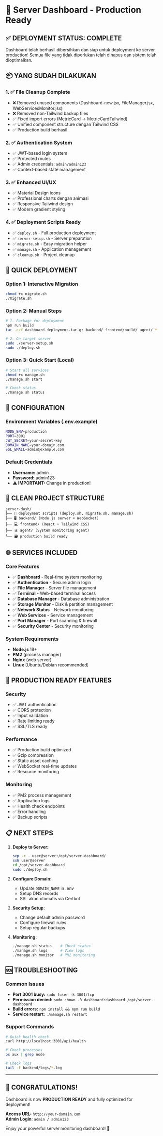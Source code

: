 # 🚀 Server Dashboard - Production Ready

## ✅ DEPLOYMENT STATUS: COMPLETE

Dashboard telah berhasil dibersihkan dan siap untuk deployment ke server production! Semua file yang tidak diperlukan telah dihapus dan sistem telah dioptimalkan.

## 📦 YANG SUDAH DILAKUKAN

### 1. ✅ File Cleanup Complete
- ❌ Removed unused components (Dashboard-new.jsx, FileManager.jsx, WebServicesMonitor.jsx)
- ❌ Removed non-Tailwind backup files
- ✅ Fixed import errors (MetricCard → MetricCardTailwind)
- ✅ Unified component structure dengan Tailwind CSS
- ✅ Production build berhasil

### 2. ✅ Authentication System
- ✅ JWT-based login system
- ✅ Protected routes
- ✅ Admin credentials: `admin/admin123`
- ✅ Context-based state management

### 3. ✅ Enhanced UI/UX
- ✅ Material Design icons
- ✅ Professional charts dengan animasi
- ✅ Responsive Tailwind design
- ✅ Modern gradient styling

### 4. ✅ Deployment Scripts Ready
- ✅ `deploy.sh` - Full production deployment
- ✅ `server-setup.sh` - Server preparation
- ✅ `migrate.sh` - Easy migration helper
- ✅ `manage.sh` - Application management
- ✅ `cleanup.sh` - Project cleanup

## 🚀 QUICK DEPLOYMENT

### Option 1: Interactive Migration
```bash
chmod +x migrate.sh
./migrate.sh
```

### Option 2: Manual Steps
```bash
# 1. Package for deployment
npm run build
tar -czf dashboard-deployment.tar.gz backend/ frontend/build/ agent/ *.sh .env.example

# 2. On target server
sudo ./server-setup.sh
sudo ./deploy.sh
```

### Option 3: Quick Start (Local)
```bash
# Start all services
chmod +x manage.sh
./manage.sh start

# Check status
./manage.sh status
```

## 🔧 CONFIGURATION

### Environment Variables (.env.example)
```bash
NODE_ENV=production
PORT=3001
JWT_SECRET=your-secret-key
DOMAIN_NAME=your-domain.com
SSL_EMAIL=admin@example.com
```

### Default Credentials
- **Username:** admin
- **Password:** admin123
- ⚠️ **IMPORTANT:** Change in production!

## 📂 CLEAN PROJECT STRUCTURE

```
server-dash/
├── 📄 deployment scripts (deploy.sh, migrate.sh, manage.sh)
├── 🖥️ backend/ (Node.js server + WebSocket)
├── 💻 frontend/ (React + Tailwind CSS)
├── 📊 agent/ (System monitoring agent)
└── 🗃️ production build ready
```

## 🌐 SERVICES INCLUDED

### Core Features
- ✅ **Dashboard** - Real-time system monitoring
- ✅ **Authentication** - Secure admin login
- ✅ **File Manager** - Server file management
- ✅ **Terminal** - Web-based terminal access
- ✅ **Database Manager** - Database administration
- ✅ **Storage Monitor** - Disk & partition management
- ✅ **Network Status** - Network monitoring
- ✅ **Web Services** - Service management
- ✅ **Port Manager** - Port scanning & firewall
- ✅ **Security Center** - Security monitoring

### System Requirements
- **Node.js** 18+
- **PM2** (process manager)
- **Nginx** (web server)
- **Linux** (Ubuntu/Debian recommended)

## 🎯 PRODUCTION READY FEATURES

### Security
- ✅ JWT authentication
- ✅ CORS protection
- ✅ Input validation
- ✅ Rate limiting ready
- ✅ SSL/TLS ready

### Performance
- ✅ Production build optimized
- ✅ Gzip compression
- ✅ Static asset caching
- ✅ WebSocket real-time updates
- ✅ Resource monitoring

### Monitoring
- ✅ PM2 process management
- ✅ Application logs
- ✅ Health check endpoints
- ✅ Error handling
- ✅ Backup scripts

## 📋 NEXT STEPS

1. **Deploy to Server:**
   ```bash
   scp -r . user@server:/opt/server-dashboard/
   ssh user@server
   cd /opt/server-dashboard
   sudo ./deploy.sh
   ```

2. **Configure Domain:**
   - Update `DOMAIN_NAME` in .env
   - Setup DNS records
   - SSL akan otomatis via Certbot

3. **Security Setup:**
   - Change default admin password
   - Configure firewall rules
   - Setup regular backups

4. **Monitoring:**
   ```bash
   ./manage.sh status    # Check status
   ./manage.sh logs      # View logs
   ./manage.sh monitor   # PM2 monitoring
   ```

## 🆘 TROUBLESHOOTING

### Common Issues
- **Port 3001 busy:** `sudo fuser -k 3001/tcp`
- **Permission denied:** `sudo chown -R dashboard:dashboard /opt/server-dashboard`
- **Build errors:** `npm install && npm run build`
- **Service restart:** `./manage.sh restart`

### Support Commands
```bash
# Quick health check
curl http://localhost:3001/api/health

# Check processes
ps aux | grep node

# Check logs
tail -f backend/logs/*.log
```

---

## 🎉 CONGRATULATIONS!

Dashboard is now **PRODUCTION READY** and fully optimized for deployment! 

**Access URL:** `http://your-domain.com`  
**Admin Login:** `admin / admin123`

Enjoy your powerful server monitoring dashboard! 🚀
